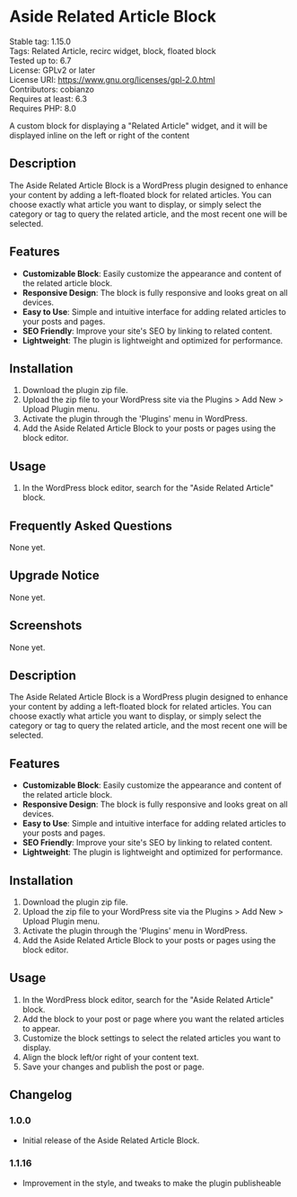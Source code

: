 # Aside Related Article Block

Stable tag: 1.15.0  
Tags: Related Article, recirc widget, block, floated block  
Tested up to: 6.7  
License: GPLv2 or later  
License URI: https://www.gnu.org/licenses/gpl-2.0.html  
Contributors: cobianzo  
Requires at least: 6.3  
Requires PHP: 8.0

A custom block for displaying a "Related Article" widget, and it will be displayed inline on the left or right of the content

## Description

The Aside Related Article Block is a WordPress plugin designed to enhance your content by adding a left-floated block for related articles. You can choose exactly what article you want to display, or simply select the category or tag to query the related article, and the most recent one will be selected.

## Features

- **Customizable Block**: Easily customize the appearance and content of the related article block.
- **Responsive Design**: The block is fully responsive and looks great on all devices.
- **Easy to Use**: Simple and intuitive interface for adding related articles to your posts and pages.
- **SEO Friendly**: Improve your site's SEO by linking to related content.
- **Lightweight**: The plugin is lightweight and optimized for performance.

## Installation

1. Download the plugin zip file.
2. Upload the zip file to your WordPress site via the Plugins > Add New > Upload Plugin menu.
3. Activate the plugin through the 'Plugins' menu in WordPress.
4. Add the Aside Related Article Block to your posts or pages using the block editor.

## Usage

1. In the WordPress block editor, search for the "Aside Related Article" block.

## Frequently Asked Questions

None yet.

## Upgrade Notice

None yet.

## Screenshots

None yet.

## Description

The Aside Related Article Block is a WordPress plugin designed to enhance your content by adding a left-floated block for related articles.
You can choose exactly what article you want to display, or simply select the category or tag to query
the related article, and the most recent one will be selected.

## Features

- **Customizable Block**: Easily customize the appearance and content of the related article block.
- **Responsive Design**: The block is fully responsive and looks great on all devices.
- **Easy to Use**: Simple and intuitive interface for adding related articles to your posts and pages.
- **SEO Friendly**: Improve your site's SEO by linking to related content.
- **Lightweight**: The plugin is lightweight and optimized for performance.

## Installation

1. Download the plugin zip file.
2. Upload the zip file to your WordPress site via the Plugins > Add New > Upload Plugin menu.
3. Activate the plugin through the 'Plugins' menu in WordPress.
4. Add the Aside Related Article Block to your posts or pages using the block editor.

## Usage

1. In the WordPress block editor, search for the "Aside Related Article" block.
2. Add the block to your post or page where you want the related articles to appear.
3. Customize the block settings to select the related articles you want to display.
4. Align the block left/or right of your content text.
4. Save your changes and publish the post or page.

## Changelog

### 1.0.0
- Initial release of the Aside Related Article Block.

### 1.1.16
- Improvement in the style, and tweaks to make the plugin publisheable
